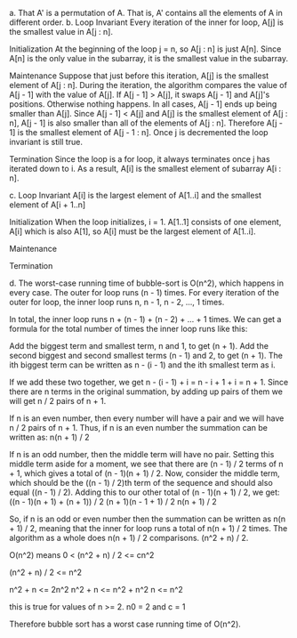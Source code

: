 a. That A' is a permutation of A. That is, A' contains all the elements of A in different order.
b. 
Loop Invariant
Every iteration of the inner for loop, A\[j] is the smallest value in A\[j : n].

Initialization
At the beginning of the loop j = n, so A\[j : n] is just A\[n]. Since A\[n] is the only value in the subarray, it is the smallest value in the subarray.

Maintenance
Suppose that just before this iteration, A\[j] is the smallest element of A\[j : n]. During the iteration, the algorithm compares the value of A\[j - 1] with the value of A\[j]. If A\[j - 1] > A\[j], it swaps A\[j - 1] and A\[j]'s positions. Otherwise nothing happens. In all cases, A\[j - 1] ends up being smaller than A\[j]. Since A\[j - 1] < A\[j] and A\[j] is the smallest element of A\[j : n], A\[j - 1] is also smaller than all of the elements of A\[j : n]. Therefore A\[j - 1] is the smallest element of A\[j - 1 : n]. Once j is decremented the loop invariant is still true.

Termination
Since the loop is a for loop, it always terminates once j has iterated down to i. As a result, A\[i] is the smallest element of subarray A\[i : n].

c.
Loop Invariant
A\[i] is the largest element of A\[1..i] and the smallest element of A\[i + 1..n]

Initialization
When the loop initializes, i = 1. A\[1..1] consists of one element, A\[i] which is also A\[1], so A\[i] must be the largest element of A\[1..i].

Maintenance


Termination


d. 
The worst-case running time of bubble-sort is O(n^2), which happens in every case. The outer for loop runs (n - 1) times. For every iteration of the outer for loop, the inner loop runs n, n - 1, n - 2, ..., 1 times.

In total, the inner loop runs n + (n - 1) + (n - 2) + ... + 1 times. We can get a formula for the total number of times the inner loop runs like this:

Add the biggest term and smallest term, n and 1, to get (n + 1). Add the second biggest and second smallest terms (n - 1) and 2, to get (n + 1). The ith biggest term can be written as n - (i - 1) and the ith smallest term as i.

If we add these two together, we get n - (i - 1) + i = n - i + 1 + i = n + 1. Since there are n terms in the original summation, by adding up pairs of them we will get n / 2 pairs of n + 1.

If n is an even number, then every number will have a pair and we will have n / 2 pairs of n + 1. Thus, if n is an even number the summation can be written as:
n(n + 1) / 2

If n is an odd number, then the middle term will have no pair. Setting this middle term aside for a moment, we see that there are (n - 1) / 2 terms of n + 1, which gives a total of (n - 1)(n + 1) / 2. Now, consider the middle term, which should be the ((n - 1) / 2)th term of the sequence and should also equal ((n - 1) / 2). Adding this to our other total of (n - 1)(n + 1) / 2, we get:
((n - 1)(n + 1) + (n + 1)) / 2
(n + 1)(n - 1 + 1) / 2
n(n + 1) / 2

So, if n is an odd or even number then the summation can be written as n(n + 1) / 2, meaning that the inner for loop runs a total of n(n + 1) / 2 times. The algorithm as a whole does n(n + 1) / 2 comparisons. (n^2 + n) / 2.

O(n^2) means
0 < (n^2 + n) / 2 <= cn^2

(n^2 + n) / 2 <= n^2

n^2 + n <= 2n^2
n^2 + n <= n^2 + n^2
n <= n^2

this is true for values of n >= 2. n0 = 2 and c = 1

Therefore bubble sort has a worst case running time of O(n^2).